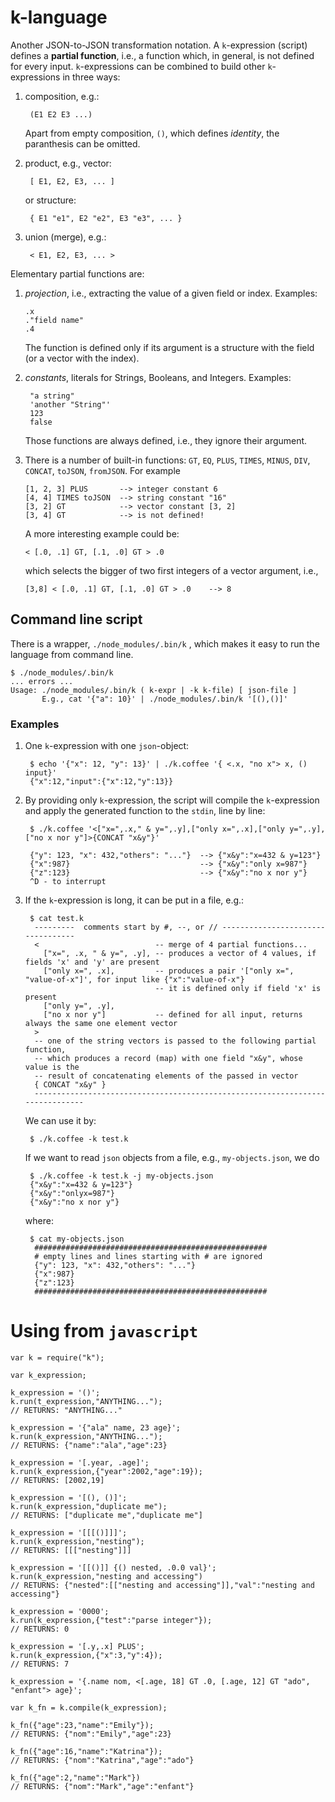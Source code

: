 # k-language 

Another JSON-to-JSON transformation notation.  A `k`-expression
(script) defines a __partial function__, i.e., a function which, in
general, is not defined for every input. `k`-expressions can be
combined to build other `k`-expressions in three ways:

1. composition, e.g.:
   
        (E1 E2 E3 ...)
	
	Apart from empty composition, `()`, which defines _identity_, the paranthesis can be omitted.

2. product, e.g., vector:

        [ E1, E2, E3, ... ]
   
    or structure:
  
        { E1 "e1", E2 "e2", E3 "e3", ... }

3. union (merge), e.g.:

        < E1, E2, E3, ... >
		
Elementary partial functions are: 

1.  _projection_, i.e., extracting the value of a given field or
	index. Examples:
	
		.x
		."field name"
		.4
	
	The function is defined only if its argument is a structure with
	the field (or a vector with the index).
   
2. _constants_, literals for Strings, Booleans, and
   Integers. Examples:
   
		"a string"
		'another "String"'
		123
		false

	Those functions are always defined, i.e., they ignore their argument.
	
3.  There is a number of built-in functions: `GT`, `EQ`, `PLUS`,
	`TIMES`, `MINUS`, `DIV`, `CONCAT`, `toJSON`, `fromJSON`. For example
	
		[1, 2, 3] PLUS       --> integer constant 6
		[4, 4] TIMES toJSON  --> string constant "16"
		[3, 2] GT            --> vector constant [3, 2]
		[3, 4] GT            --> is not defined!
		
	A more interesting example could be:
	
		< [.0, .1] GT, [.1, .0] GT > .0
		
	which selects the bigger of two first integers of a vector argument, i.e.,
	
		[3,8] < [.0, .1] GT, [.1, .0] GT > .0    --> 8



## Command line script

There is a wrapper, `./node_modules/.bin/k` , which makes it easy to
run the language from command line.

    $ ./node_modules/.bin/k
	... errors ...
	Usage: ./node_modules/.bin/k ( k-expr | -k k-file) [ json-file ]
	       E.g., cat '{"a": 10}' | ./node_modules/.bin/k '[(),()]'

### Examples

1. One `k`-expression with one `json`-object:

		$ echo '{"x": 12, "y": 13}' | ./k.coffee '{ <.x, "no x"> x, () input}' 
		{"x":12,"input":{"x":12,"y":13}}
	
2. By providing only `k`-expression, the script will compile the
   `k`-expression and apply the generated function to the `stdin`, line by line:

		$ ./k.coffee '<["x=",.x," & y=",.y],["only x=",.x],["only y=",.y],["no x nor y"]>{CONCAT "x&y"}' 
		
		{"y": 123, "x": 432,"others": "..."}  --> {"x&y":"x=432 & y=123"} 
		{"x":987}                             --> {"x&y":"only x=987"} 
		{"z":123}                             --> {"x&y":"no x nor y"}
		^D - to interrupt

3. If the `k`-expression is long, it can be put in a file, e.g.:

		$ cat test.k
		 ---------  comments start by #, --, or // ----------------------------------
		 <                          -- merge of 4 partial functions...
		   ["x=", .x, " & y=", .y], -- produces a vector of 4 values, if fields 'x' and 'y' are present
		   ["only x=", .x],         -- produces a pair '["only x=", "value-of-x"]', for input like {"x":"value-of-x"}
									-- it is defined only if field 'x' is present
		   ["only y=", .y],
		   ["no x nor y"]           -- defined for all input, returns always the same one element vector
		 > 
		 -- one of the string vectors is passed to the following partial function, 
		 -- which produces a record (map) with one field "x&y", whose value is the
		 -- result of concatenating elements of the passed in vector
		 { CONCAT "x&y" } 
		 ------------------------------------------------------------------------------
		 
	We can use it by:
	
		$ ./k.coffee -k test.k
	
	If we want to read `json` objects from a file, e.g., `my-objects.json`, we do
	
		$ ./k.coffee -k test.k -j my-objects.json
		{"x&y":"x=432 & y=123"} 
		{"x&y":"onlyx=987"} 
		{"x&y":"no x nor y"}
	
	where:
	
		$ cat my-objects.json 
		 ####################################################
		 # empty lines and lines starting with # are ignored
		 {"y": 123, "x": 432,"others": "..."}
		 {"x":987}
		 {"z":123}
		 ####################################################
		
# Using from `javascript`
    
    var k = require("k");

    var k_expression;

    k_expression = '()';
    k.run(t_expression,"ANYTHING...");
    // RETURNS: "ANYTHING..."

    k_expression = '{"ala" name, 23 age}';
    k.run(k_expression,"ANYTHING...");
    // RETURNS: {"name":"ala","age":23}

    k_expression = '[.year, .age]';
    k.run(k_expression,{"year":2002,"age":19});
    // RETURNS: [2002,19]

    k_expression = '[(), ()]';
    k.run(k_expression,"duplicate me");
    // RETURNS: ["duplicate me","duplicate me"]

    k_expression = '[[[()]]]';
    k.run(k_expression,"nesting");
    // RETURNS: [[["nesting"]]]

    k_expression = '[[()]] {() nested, .0.0 val}';
    k.run(k_expression,"nesting and accessing")
    // RETURNS: {"nested":[["nesting and accessing"]],"val":"nesting and accessing"}

    k_expression = '0000';
    k.run(k_expression,{"test":"parse integer"});
    // RETURNS: 0

    k_expression = '[.y,.x] PLUS';
    k.run(k_expression,{"x":3,"y":4});
    // RETURNS: 7

    k_expression = '{.name nom, <[.age, 18] GT .0, [.age, 12] GT "ado", "enfant"> age}';

    var k_fn = k.compile(k_expression);

    k_fn({"age":23,"name":"Emily"});
    // RETURNS: {"nom":"Emily","age":23}

    k_fn({"age":16,"name":"Katrina"});
    // RETURNS: {"nom":"Katrina","age":"ado"}

    k_fn({"age":2,"name":"Mark"})
    // RETURNS: {"nom":"Mark","age":"enfant"}

